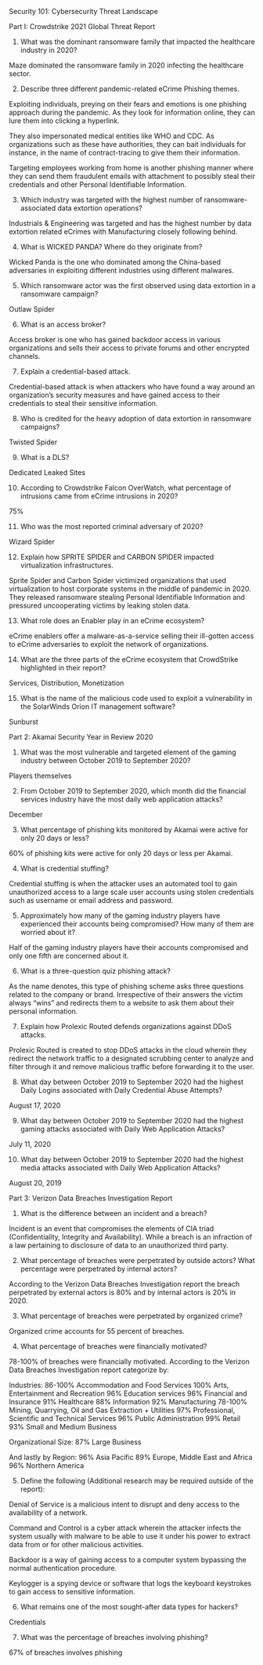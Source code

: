 Security 101: Cybersecurity Threat Landscape

Part I: Crowdstrike 2021 Global Threat Report

1.  What was the dominant ransomware family that impacted the healthcare industry in 2020?

Maze dominated the ransomware family in 2020 infecting the healthcare sector.

2.  Describe three different pandemic-related eCrime Phishing themes.

Exploiting individuals, preying on their fears and emotions is one phishing approach during the pandemic.   As they look for information online, they can lure them into clicking a hyperlink. 

They also impersonated medical entities like WHO and CDC.  As organizations such as these have authorities, they can bait individuals for instance, in the name of contract-tracing to give them their information.

Targeting employees working from home is another phishing manner where they can send them fraudulent emails with attachment to possibly steal their credentials and other Personal Identifiable Information.

3.  Which industry was targeted with the highest number of ransomware-associated data extortion operations?

Industrials & Engineering was targeted and has the highest number by data extortion related eCrimes with Manufacturing closely following behind. 

4.  What is WICKED PANDA? Where do they originate from?

Wicked Panda is the one who dominated among the China-based adversaries in exploiting different industries using different malwares.

5.  Which ransomware actor was the first observed using data extortion in a ransomware campaign?

Outlaw Spider

6.  What is an access broker? 

Access broker is one who has gained backdoor access in various organizations and sells their access to private forums and other encrypted channels.

7.  Explain a credential-based attack.

Credential-based attack is when attackers who have found a way around an organization’s security measures and have gained access to their credentials to steal their sensitive information.

8.  Who is credited for the heavy adoption of data extortion in ransomware campaigns?

Twisted Spider

9.  What is a DLS?

Dedicated Leaked Sites

10. According to Crowdstrike Falcon OverWatch, what percentage of intrusions came from eCrime intrusions in 2020? 

75%

11. Who was the most reported criminal adversary of 2020? 

Wizard Spider

12. Explain how SPRITE SPIDER and CARBON SPIDER impacted virtualization infrastructures.

Sprite Spider and Carbon Spider victimized organizations that used virtualization to host corporate systems in the middle of pandemic in 2020.  They released ransomware stealing Personal Identifiable Information and pressured uncooperating victims by leaking stolen data.

13. What role does an Enabler play in an eCrime ecosystem?

eCrime enablers offer a malware-as-a-service selling their ill-gotten access to eCrime adversaries to exploit the network of organizations.

14. What are the three parts of the eCrime ecosystem that CrowdStrike highlighted in their report?

Services, Distribution, Monetization
	
15. What is the name of the malicious code used to exploit a vulnerability in the SolarWinds Orion IT management software?

Sunburst


Part 2: Akamai Security Year in Review 2020

1.  What was the most vulnerable and targeted element of the gaming industry between October 2019 to September 2020? 

Players themselves

2.  From October 2019 to September 2020, which month did the financial services industry have the most daily web application attacks? 

December

3.  What percentage of phishing kits monitored by Akamai were active for only 20 days or less? 

60% of phishing kits were active for only 20 days or less per Akamai.

4.  What is credential stuffing? 

Credential stuffing is when the attacker uses an automated tool to gain unauthorized access to a large scale user accounts using stolen credentials such as username or email address and password.

5.  Approximately how many of the gaming industry players have experienced their accounts being compromised?  How many of them are worried about it?

Half of the gaming industry players have their accounts compromised and only one fifth are concerned about it.

6.  What is a three-question quiz phishing attack?

As the name denotes, this type of phishing scheme asks three questions related to the company or brand.  Irrespective of their answers the victim always “wins” and redirects them to a website to ask them about their personal information.

7.  Explain how Prolexic Routed defends organizations against DDoS attacks.

Prolexic Routed is created to stop DDoS attacks in the cloud wherein they redirect the network traffic to a designated scrubbing center to analyze and filter through it and remove malicious traffic before forwarding it to the user.

8.  What day between October 2019 to September 2020 had the highest Daily Logins associated with Daily Credential Abuse Attempts? 

August 17, 2020

9.  What day between October 2019 to September 2020 had the highest gaming attacks associated with Daily Web Application Attacks? 

July 11, 2020

10. What day between October 2019 to September 2020 had the highest media attacks associated with Daily Web Application Attacks?

August 20, 2019


Part 3: Verizon Data Breaches Investigation Report

1.  What is the difference between an incident and a breach? 

Incident is an event that compromises the elements of CIA triad (Confidentiality, Integrity and Availability).  While a breach is an infraction of a law pertaining to disclosure of data to an unauthorized third party.

2.  What percentage of breaches were perpetrated by outside actors? What percentage were perpetrated by internal actors? 

According to the Verizon Data Breaches Investigation report the breach perpetrated by external actors is 80% and by internal actors is 20% in 2020.

3.  What percentage of breaches were perpetrated by organized crime? 

Organized crime accounts for 55 percent of breaches.

4.  What percentage of breaches were financially motivated? 

78-100% of breaches were financially motivated.  According to the Verizon Data Breaches Investigation report categorize by:

Industries:
86-100% Accommodation and Food Services
100% Arts, Entertainment and Recreation
96% Education services
96% Financial and Insurance
91% Healthcare
88% Information
92% Manufacturing
78-100% Mining, Quarrying, Oil and Gas Extraction + Utilities
97% Professional, Scientific and Technical Services
96% Public Administration
99% Retail
93% Small and Medium Business 

Organizational Size:
87% Large Business

And lastly by Region:
96% Asia Pacific
89% Europe, Middle East and Africa
96% Northern America

5.  Define the following (Additional research may be required outside of the report): 

Denial of Service is a malicious intent to disrupt and deny access to the availability of a network.

Command and Control is a cyber attack wherein the attacker infects the system usually with malware to be able to use it under his power to extract data from or for other malicious activities.

Backdoor is a way of gaining access to a computer system bypassing the normal authentication procedure.

Keylogger is a spying device or software that logs the keyboard keystrokes to gain access to sensitive information.

6.  What remains one of the most sought-after data types for hackers? 

Credentials

7.  What was the percentage of breaches involving phishing?

67% of breaches involves phishing





